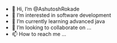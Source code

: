 - 👋 Hi, I’m @AshutoshRokade
- 👀 I’m interested in software development
- 🌱 I’m currently learning advanced java
- 💞️ I’m looking to collaborate on ...
- 📫 How to reach me ...

<!---
AshutoshRokade/AshutoshRokade is a ✨ special ✨ repository because its `README.md` (this file) appears on your GitHub profile.
You can click the Preview link to take a look at your changes.
--->
